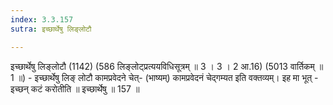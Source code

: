 ```yaml
---
index: 3.3.157
sutra: इच्छार्थेषु लिङ्लोटौ

---
```

इच्छार्थेषु लिङ्लोटौ (1142) (586 लिङ्लोट्प्रत्ययविधिसूत्रम् ॥ 3 । 3 । 2 आ.16) (5013 वार्तिकम् ॥ 1 ॥) - इच्छार्थेषु लिङ् लोटौ कामप्रवेदने चेत्- (भाष्यम्) कामप्रवेदनं चेद्गम्यत इति वक्तव्यम्। इह मा भूत् - इच्छन् कटं करोतीति ॥ इच्छार्थेषु ॥ 157 ॥